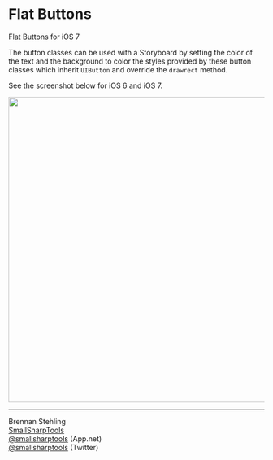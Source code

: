 Flat Buttons
===========

Flat Buttons for iOS 7

The button classes can be used with a Storyboard by setting the color of the text and the background 
to color the styles provided by these button classes which inherit `UIButton` and override the `drawrect` 
method.

See the screenshot below for iOS 6 and iOS 7.

<img src="https://raw.github.com/brennanMKE/FlatButtons/master/FlatButtons.png" width="600" />

------

Brennan Stehling  
[SmallSharpTools](http://www.smallsharptools.com/)  
[@smallsharptools](https://alpha.app.net/smallsharptools) (App.net)  
[@smallsharptools](https://twitter.com/smallsharptools) (Twitter)  
